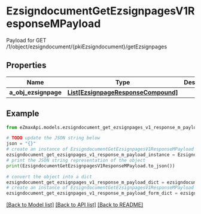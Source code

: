 # EzsigndocumentGetEzsignpagesV1ResponseMPayload

Payload for GET /1/object/ezsigndocument/{pkiEzsigndocument}/getEzsignpages

## Properties

Name | Type | Description | Notes
------------ | ------------- | ------------- | -------------
**a_obj_ezsignpage** | [**List[EzsignpageResponseCompound]**](EzsignpageResponseCompound.md) |  | 

## Example

```python
from eZmaxApi.models.ezsigndocument_get_ezsignpages_v1_response_m_payload import EzsigndocumentGetEzsignpagesV1ResponseMPayload

# TODO update the JSON string below
json = "{}"
# create an instance of EzsigndocumentGetEzsignpagesV1ResponseMPayload from a JSON string
ezsigndocument_get_ezsignpages_v1_response_m_payload_instance = EzsigndocumentGetEzsignpagesV1ResponseMPayload.from_json(json)
# print the JSON string representation of the object
print(EzsigndocumentGetEzsignpagesV1ResponseMPayload.to_json())

# convert the object into a dict
ezsigndocument_get_ezsignpages_v1_response_m_payload_dict = ezsigndocument_get_ezsignpages_v1_response_m_payload_instance.to_dict()
# create an instance of EzsigndocumentGetEzsignpagesV1ResponseMPayload from a dict
ezsigndocument_get_ezsignpages_v1_response_m_payload_form_dict = ezsigndocument_get_ezsignpages_v1_response_m_payload.from_dict(ezsigndocument_get_ezsignpages_v1_response_m_payload_dict)
```
[[Back to Model list]](../README.md#documentation-for-models) [[Back to API list]](../README.md#documentation-for-api-endpoints) [[Back to README]](../README.md)


